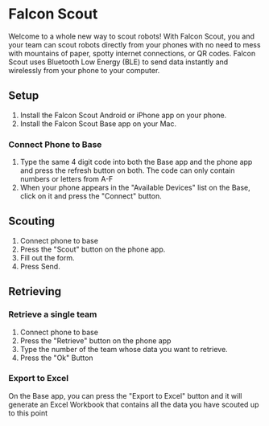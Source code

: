 # Falcon Scout
Welcome to a whole new way to scout robots!  With Falcon Scout, you and your team can scout robots directly from your phones with no need to mess with mountains of paper, spotty internet connections, or QR codes.  Falcon Scout uses Bluetooth Low Energy (BLE) to send data instantly and wirelessly from your phone to your computer.

## Setup
1. Install the Falcon Scout Android or iPhone app on your phone.
2. Install the Falcon Scout Base app on your Mac.

### Connect Phone to Base
1. Type the same 4 digit code into both the Base app and the phone app and press the refresh button on both.  The code can only contain numbers or letters from A-F
2. When your phone appears in the "Available Devices" list on the Base, click on it and press the "Connect" button.

## Scouting
1. Connect phone to base
2. Press the "Scout" button on the phone app.
3. Fill out the form.
4. Press Send.

## Retrieving

### Retrieve a single team
1. Connect phone to base
2. Press the "Retrieve" button on the phone app
3. Type the number of the team whose data you want to retrieve.
4. Press the "Ok" Button

### Export to Excel
On the Base app, you can press the "Export to Excel" button and it will generate an Excel Workbook that contains all the data you have scouted up to this point